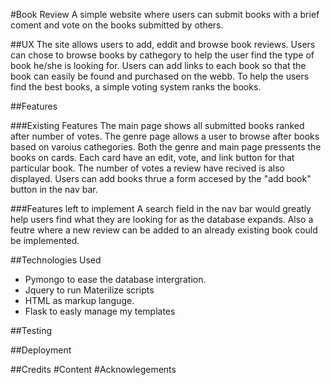 #Book Review
A simple website where users can submit books with a brief coment and vote on the books submitted by others.

##UX
The site allows users to add, eddit and browse book reviews. Users can chose to browse books by cathegory to help  the user find the type of book 
he/she is looking for. Users can add links to each book so that the book can easily be found and purchased on the webb. To help the users find the best books, a simple 
voting system ranks the books. 

##Features

###Existing Features
The main page shows all submitted books ranked after number of votes. The genre page allows a user to browse after books based on varoius cathegories. Both the genre and main page
pressents the books on cards. Each card have an edit, vote, and link button for that particular book. The number of votes a review have recived is also displayed. Users can add books thrue a form accesed 
by the "add book" button in the nav bar. 

###Features left to implement
A search field in the nav bar would greatly help users find what they are looking for as the database expands. Also a feutre where a new review can be added to an already existing book could be
implemented. 

##Technologies Used
- Pymongo to ease the database intergration.
- Jquery to run Materilize scripts
- HTML as markup languge.
- Flask to easly manage my templates

##Testing

##Deployment

##Credits
#Content
#Acknowlegements


